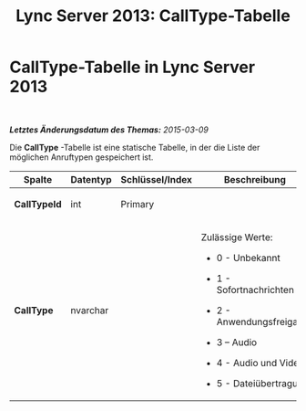 ﻿---
title: 'Lync Server 2013: CallType-Tabelle'
TOCTitle: CallType-Tabelle
ms:assetid: a1d7187c-f851-4967-88ea-73922911ee7a
ms:mtpsurl: https://technet.microsoft.com/de-de/library/Gg412752(v=OCS.15)
ms:contentKeyID: 49294945
ms.date: 05/19/2016
mtps_version: v=OCS.15
ms.translationtype: HT
---

# CallType-Tabelle in Lync Server 2013

 

_**Letztes Änderungsdatum des Themas:** 2015-03-09_

Die **CallType** -Tabelle ist eine statische Tabelle, in der die Liste der möglichen Anruftypen gespeichert ist.


<table>
<colgroup>
<col style="width: 25%" />
<col style="width: 25%" />
<col style="width: 25%" />
<col style="width: 25%" />
</colgroup>
<thead>
<tr class="header">
<th>Spalte</th>
<th>Datentyp</th>
<th>Schlüssel/Index</th>
<th>Beschreibung</th>
</tr>
</thead>
<tbody>
<tr class="odd">
<td><p><strong>CallTypeId</strong></p></td>
<td><p>int</p></td>
<td><p>Primary</p></td>
<td><p></p></td>
</tr>
<tr class="even">
<td><p><strong>CallType</strong></p></td>
<td><p>nvarchar</p></td>
<td><p></p></td>
<td><p>Zulässige Werte:</p>
<ul>
<li><p>0 - Unbekannt</p></li>
<li><p>1 - Sofortnachrichten</p></li>
<li><p>2 - Anwendungsfreigabe</p></li>
<li><p>3 – Audio</p></li>
<li><p>4 - Audio und Video</p></li>
<li><p>5 - Dateiübertragung</p></li>
</ul></td>
</tr>
</tbody>
</table>

